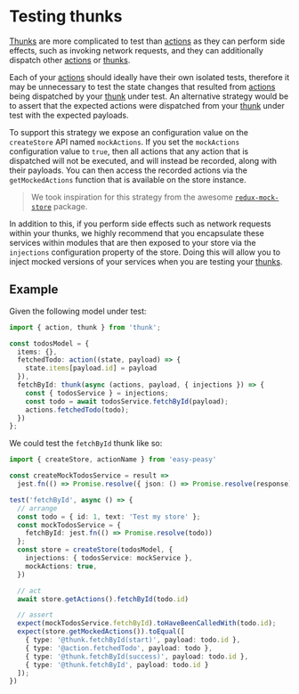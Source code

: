 # Testing thunks

[Thunks](/docs/api/thunk) are more complicated to test than [actions](/docs/api/action) as they can perform side effects, such as invoking network requests, and they can additionally dispatch other [actions](/docs/api/action) or [thunks](/docs/api/thunk).

Each of your [actions](/docs/api/action) should ideally have their own isolated tests, therefore it may be unnecessary to test the state changes that resulted from [actions](/docs/api/action) being dispatched by your [thunk](/docs/api/thunk) under test. An alternative strategy would be to assert that the expected actions were dispatched from your [thunk](/docs/api/thunk) under test with the expected payloads. 

To support this strategy we expose an configuration value on the `createStore` API named `mockActions`. If you set the `mockActions` configuration value to `true`, then all actions that any action that is dispatched will not be executed, and will instead be recorded, along with their payloads. You can then access the recorded actions via the `getMockedActions` function that is available on the store instance. 

> We took inspiration for this strategy from the awesome [`redux-mock-store`](https://github.com/dmitry-zaets/redux-mock-store) package.

In addition to this, if you perform side effects such as network requests within your thunks, we highly recommend that you encapsulate these services within modules that are then exposed to your store via the `injections` configuration property of the store. Doing this will allow you to inject mocked versions of your services when you are testing your [thunks](/docs/api/thunk).

## Example

Given the following model under test:

```typescript
import { action, thunk } from 'thunk';

const todosModel = {
  items: {},
  fetchedTodo: action((state, payload) => {
    state.items[payload.id] = payload
  }),
  fetchById: thunk(async (actions, payload, { injections }) => {
    const { todosService } = injections;
    const todo = await todosService.fetchById(payload);
    actions.fetchedTodo(todo);
  })
};
```

We could test the `fetchById` thunk like so:

```typescript
import { createStore, actionName } from 'easy-peasy'

const createMockTodosService = result =>
  jest.fn(() => Promise.resolve({ json: () => Promise.resolve(response) }))

test('fetchById', async () => {
  // arrange
  const todo = { id: 1, text: 'Test my store' };
  const mockTodosService = {
    fetchById: jest.fn(() => Promise.resolve(todo))
  };
  const store = createStore(todosModel, {
    injections: { todosService: mockService },
    mockActions: true,
  })

  // act
  await store.getActions().fetchById(todo.id)

  // assert
  expect(mockTodosService.fetchById).toHaveBeenCalledWith(todo.id);
  expect(store.getMockedActions()).toEqual([
    { type: '@thunk.fetchById(start)', payload: todo.id },
    { type: '@action.fetchedTodo', payload: todo },
    { type: '@thunk.fetchById(success)', payload: todo.id },
    { type: '@thunk.fetchById', payload: todo.id }
  ]);
})
```